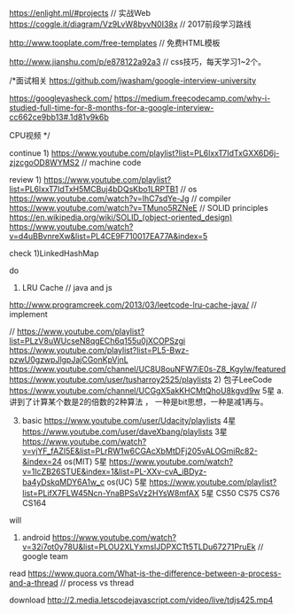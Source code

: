https://enlight.ml/#projects  // 实战Web
https://coggle.it/diagram/Vz9LvW8byvN0I38x  // 2017前段学习路线


http://www.tooplate.com/free-templates  // 免费HTML模板


http://www.jianshu.com/p/e878122a92a3   // css技巧，每天学习1~2个。



/*面试相关
https://github.com/jwasham/google-interview-university  
 
https://googleyasheck.com/ 
https://medium.freecodecamp.com/why-i-studied-full-time-for-8-months-for-a-google-interview-cc662ce9bb13#.1d81v9k6b  


CPU视频
*/

continue
1)
https://www.youtube.com/playlist?list=PL6lxxT7IdTxGXX6D6j-zjzcgoOD8WYMS2  // machine code



review
1)
https://www.youtube.com/playlist?list=PL6lxxT7IdTxH5MCBuj4bDQsKbo1LRPTB1  // os
https://www.youtube.com/watch?v=IhC7sdYe-Jg // compiler
https://www.youtube.com/watch?v=TMuno5RZNeE  // SOLID  principles
https://en.wikipedia.org/wiki/SOLID_(object-oriented_design)
https://www.youtube.com/watch?v=d4uBBvnreXw&list=PL4CE9F710017EA77A&index=5

check
1)LinkedHashMap

do
1) LRU Cache     // java and js

http://www.programcreek.com/2013/03/leetcode-lru-cache-java/    // implement

// https://www.youtube.com/playlist?list=PLzV8uWUcseN8qgECh6q155u0jXCOPSzgi
https://www.youtube.com/playlist?list=PL5-Bwz-pzwU0gzwpJlgpJajCGonKpVjnL
https://www.youtube.com/channel/UC8U8ouNFW7iE0s-Z8_KgyIw/featured
https://www.youtube.com/user/tusharroy2525/playlists
2) 包子LeeCode
https://www.youtube.com/channel/UCGgX5akKHCMtQhoU8kgvd9w   5星
 a. 讲到了计算某个数是2的倍数的2种算法 ， 一种是bit思想，一种是减1再与。

3) basic
https://www.youtube.com/user/Udacity/playlists   4星
https://www.youtube.com/user/daveXbang/playlists  3星
https://www.youtube.com/watch?v=vjYF_fAZI5E&list=PLrRW1w6CGAcXbMtDFj205vALOGmiRc82-&index=24   os(MIT) 5星
https://www.youtube.com/watch?v=1IcZB26STUE&index=1&list=PL-XXv-cvA_iBDyz-ba4yDskqMDY6A1w_c    os(UC)    5星
https://www.youtube.com/playlist?list=PLifX7FLW45Ncn-YnaBPSsVz2HYsW8mfAX        5星  CS50 CS75 CS76 CS164

will
1) android
https://www.youtube.com/watch?v=32i7ot0y78U&list=PLOU2XLYxmsIJDPXCTt5TLDu67271PruEk  // google team

read
https://www.quora.com/What-is-the-difference-between-a-process-and-a-thread   //  process vs thread


download
http://2.media.letscodejavascript.com/video/live/tdjs425.mp4






